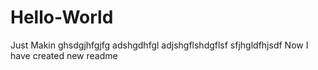 # Hello-World
Just Makin
ghsdgjhfgjfg
adshgdhfgl
adjshgflshdgflsf
sfjhgldfhjsdf
Now I have created new readme

